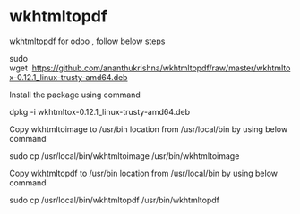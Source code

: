 # wkhtmltopdf

wkhtmltopdf for odoo , follow below steps

sudo wget  https://github.com/ananthukrishna/wkhtmltopdf/raw/master/wkhtmltox-0.12.1_linux-trusty-amd64.deb

Install the package using command

dpkg -i wkhtmltox-0.12.1_linux-trusty-amd64.deb

Copy wkhtmltoimage to /usr/bin location from /usr/local/bin by using below command

sudo cp /usr/local/bin/wkhtmltoimage /usr/bin/wkhtmltoimage

Copy wkhtmltopdf to /usr/bin location from /usr/local/bin by using below command

sudo cp /usr/local/bin/wkhtmltopdf /usr/bin/wkhtmltopdf
